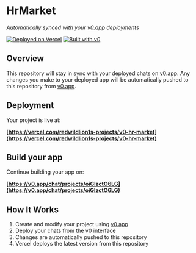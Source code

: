# HrMarket

*Automatically synced with your [v0.app](https://v0.app) deployments*

[![Deployed on Vercel](https://img.shields.io/badge/Deployed%20on-Vercel-black?style=for-the-badge&logo=vercel)](https://vercel.com/redwildlion1s-projects/v0-hr-market)
[![Built with v0](https://img.shields.io/badge/Built%20with-v0.app-black?style=for-the-badge)](https://v0.app/chat/projects/oiGIzctO6LG)

## Overview

This repository will stay in sync with your deployed chats on [v0.app](https://v0.app).
Any changes you make to your deployed app will be automatically pushed to this repository from [v0.app](https://v0.app).

## Deployment

Your project is live at:

**[https://vercel.com/redwildlion1s-projects/v0-hr-market](https://vercel.com/redwildlion1s-projects/v0-hr-market)**

## Build your app

Continue building your app on:

**[https://v0.app/chat/projects/oiGIzctO6LG](https://v0.app/chat/projects/oiGIzctO6LG)**

## How It Works

1. Create and modify your project using [v0.app](https://v0.app)
2. Deploy your chats from the v0 interface
3. Changes are automatically pushed to this repository
4. Vercel deploys the latest version from this repository
